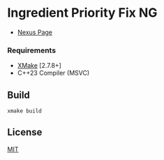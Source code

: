 # Ingredient Priority Fix NG

* [Nexus Page](https://www.nexusmods.com/skyrimspecialedition/mods/92558)

### Requirements

* [XMake](https://xmake.io/) [2.7.8+]
* C++23 Compiler (MSVC)

## Build
```
xmake build
```

## License
[MIT](LICENSE)
